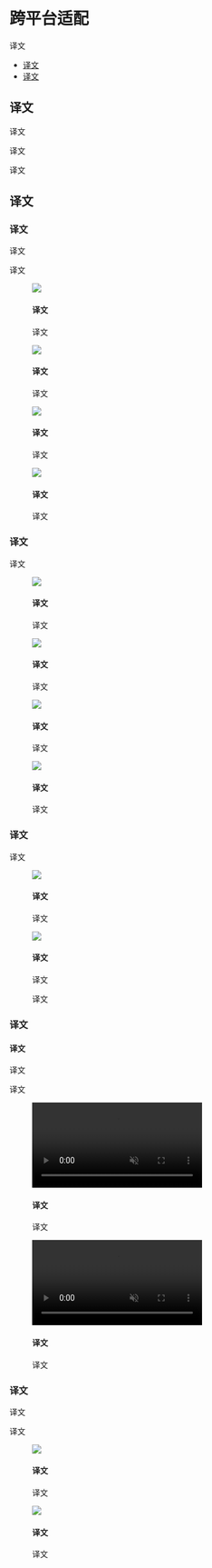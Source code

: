 <div class="article__intro">

[en]: <> (Cross-platform adaptation)
# 跨平台适配

[en]: <> (Material Design supports design and usability best practices across platforms to help create beautiful user experiences.)
译文

<nav>

[en]: <> (When to adapt)
[en]: <> (Cross-platform guidelines)
* [译文](#when-to-adapt)
* [译文](#cross-platform-guidelines)

</nav></div><div class="article__body">

[en]: <> (When to adapt)
<h2 id="when-to-adapt">译文</h2>

[en]: <> (Material Design was built on a foundation of best practices in both traditional and web design, informed by user experience research and cognitive science. The design guidelines that developed from these findings are intended to be universally applied across all platforms and devices.)
译文

[en]: <> (Design conventions can differ from platform to platform. These differences in convention can affect the user's ability to understand the UI or complete certain tasks. In these cases, it is recommended to adapt to platform-specific conventions. In areas where design differences are minimally disruptive, adapting to the platform is optional.)
译文

[en]: <> (The following guidelines indicate when you should adapt to native platform conventions, and when you have the option to adapt. Platform conventions are constantly evolving, and Material Design is evolving with them to increase the quality of our design patterns.)
译文

[en]: <> (Cross-platform guidelines)
<h2 id="cross-platform-guidelines">译文</h2>

[en]: <> (Toolbars)
### 译文

[en]: <> (Toolbars are commonly used to frame the context of a screen. On iOS, toolbars are called navigation bars. On Android, toolbars are called top app bars.)
译文

[en]: <> (It is recommended to use a platform’s default text alignment for toolbar titles, unless multiple action buttons are present.)
译文

<div class="mdui-row-sm-2"><div class="mdui-col"><figure>

![]({assets_path}/platform-guidance/cross-platform-adaptation/as-crossplatform-toolbar-01.png)

<figcaption>

[en]: <> (Android)
#### 译文

[en]: <> (Titles are left-aligned by default in top app bars.)
译文

</figcaption></figure></div><div class="mdui-col"><figure>

![]({assets_path}/platform-guidance/cross-platform-adaptation/material-design.platform-adaptation-toolbar-2.png)

<figcaption>

[en]: <> (iOS)
#### 译文

[en]: <> (Titles are center-aligned by default in navigation bars.)
译文

</figcaption></figure></div></div><div class="mdui-row-sm-2"><div class="mdui-col"><figure>

![]({assets_path}/platform-guidance/cross-platform-adaptation/as-crossplatform-toolbar-02.png)

<figcaption>

[en]: <> (Android)
#### 译文

[en]: <> (When multiple actions, or even no actions, appear on the right side, top app bar titles are always left-aligned.)
译文

</figcaption></figure></div><div class="mdui-col"><figure>

![]({assets_path}/platform-guidance/cross-platform-adaptation/material-design.platform-adaptation-toolbar-4.png)

<figcaption>

[en]: <> (iOS)
#### 译文

[en]: <> (When multiple action buttons are on the right side, or on the home screen of an application, titles may be left-aligned.)
译文

</figcaption></figure></div></div>

[en]: <> (Iconography)
### 译文

[en]: <> (System icons are used to represent the most universally available actions for the platform.)
译文

<div class="mdui-row-sm-2"><div class="mdui-col"><figure>

![]({assets_path}/platform-guidance/cross-platform-adaptation/as-crossplatform-iconography-01.png)

<figcaption>

[en]: <> (Android)
#### 译文

[en]: <> (The Up button contains a thin arrow with a stem.)
译文

</figcaption></figure></div><div class="mdui-col"><figure>

![]({assets_path}/platform-guidance/cross-platform-adaptation/material-design.platform-adaptation-iconography-2.png)

<figcaption>

[en]: <> (iOS)
#### 译文

[en]: <> (On iOS, the back arrow is thicker and doesn’t have a stem. It should include a label to its destination.)
译文

</figcaption></figure></div></div><div class="mdui-row-sm-2"><div class="mdui-col"><figure>

![]({assets_path}/platform-guidance/cross-platform-adaptation/as-crossplatform-iconography-02.png)

<figcaption>

[en]: <> (Android)
#### 译文

[en]: <> (The action overflow menu icon \(indicated by the “More…” symbol\) contains three vertical dots.)
译文

</figcaption></figure></div><div class="mdui-col"><figure>

![]({assets_path}/platform-guidance/cross-platform-adaptation/material-design.platform-adaptation-iconography-4.png)

<figcaption>

[en]: <> (iOS)
#### 译文

[en]: <> (The action overflow menu icon \(indicated by the “More…” symbol\) contains three horizontal dots.)
译文

</figcaption></figure></div></div>

[en]: <> (Controls)
### 译文

[en]: <> (Controls should clearly indicate how users should interact with them.)
译文

<div class="mdui-row-sm-2"><div class="mdui-col"><figure>

![]({assets_path}/platform-guidance/cross-platform-adaptation/as-crossplatform-controls.png)

<figcaption>

[en]: <> (Android)
#### 译文

[en]: <> (Use Material switches, checkboxes, and radio buttons.)
译文

</figcaption></figure></div><div class="mdui-col"><figure>

![]({assets_path}/platform-guidance/cross-platform-adaptation/material-design.platform-adaptation-control-2.png)

<figcaption>

[en]: <> (iOS)
#### 译文

[en]: <> (Native platform switches may be used as they have matching functionality and appearance as Material switches.)
译文

[en]: <> (Use switches instead of check boxes and check mark lists instead of radio buttons, as these are the graphics expected on iOS.)
译文

</figcaption></figure></div></div>

[en]: <> (Gestures)
### 译文

[en]: <> (Edge swipe)
#### 译文

[en]: <> (An edge swipe starts from outside of the screen to reveal off-screen content.)
译文

[en]: <> (Edge swipes can conflict with other swipe gestures, such as horizontal swipes through pages or table rows. To avoid these kinds of conflicts, an edge swipe should perform the same behavior as any other swipe that exists over a content area.)
译文

<div class="mdui-row-sm-2"><div class="mdui-col"><figure><video controls loop muted preload="metadata" class="mdui-video-fluid"><source data-src="{assets_path}/platform-guidance/cross-platform-adaptation/platform-adaptation-android.mp4" src="{assets_path}/platform-guidance/cross-platform-adaptation/platform-adaptation-android.mp4" type="video/mp4"></video><figcaption>

[en]: <> (Android)
#### 译文

[en]: <> (When conflicting gestures are not present, performing an edge swipe from the left reveals off-screen content, such as a navigation drawer.)
译文

</figcaption></figure></div><div class="mdui-col"><figure><video controls loop muted preload="metadata" class="mdui-video-fluid"><source data-src="{assets_path}/platform-guidance/cross-platform-adaptation/platform-adaptation-ios.mp4" src="{assets_path}/platform-guidance/cross-platform-adaptation/platform-adaptation-ios.mp4" type="video/mp4"></video><figcaption>

[en]: <> (iOS)
#### 译文

[en]: <> (When conflicting gestures are not present, performing an edge swipe from the left navigates you back through an app’s hierarchy.)
译文

</figcaption></figure></div></div>

[en]: <> (Typography)
### 译文

[en]: <> (Typography communicates both text content and branding. In both cases, text must be accessible and resizable.)
译文

[en]: <> (If your app already uses typography for branding, it is recommended to do so in moderation.)
译文

<div class="mdui-row-sm-2"><div class="mdui-col"><figure>

![]({assets_path}/platform-guidance/cross-platform-adaptation/material-design.platform-adaptation-typography-1.png)

<figcaption>

[en]: <> (Android)
#### 译文

[en]: <> (The default typeface on Android is Roboto. On Android, text size should be specified in scaleable pixels to allow type to be resized using accessibility features.)
译文

</figcaption></figure></div><div class="mdui-col"><figure>

![]({assets_path}/platform-guidance/cross-platform-adaptation/material-design.platform-adaptation-typography-2.png)

<figcaption>

[en]: <> (iOS)
#### 译文

[en]: <> (The default typeface on iOS is San Francisco. Using this typeface is the easiest way to implement accessibility features like Dynamic Type. Using other typefaces may require making adjustments to get the same accessibility features.)
译文

</figcaption></figure></div></div></div>
